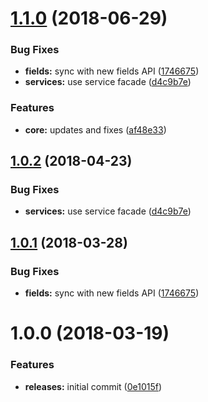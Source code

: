 <a name="1.1.0"></a>
# [1.1.0](https://github.com/hypeJunctionPro/Elgg3-hypeTime/compare/1.0.0...1.1.0) (2018-06-29)


### Bug Fixes

* **fields:** sync with new fields API ([1746675](https://github.com/hypeJunctionPro/Elgg3-hypeTime/commit/1746675))
* **services:** use service facade ([d4c9b7e](https://github.com/hypeJunctionPro/Elgg3-hypeTime/commit/d4c9b7e))


### Features

* **core:** updates and fixes ([af48e33](https://github.com/hypeJunctionPro/Elgg3-hypeTime/commit/af48e33))



<a name="1.0.2"></a>
## [1.0.2](https://github.com/hypeJunctionPro/Elgg3-hypeTime/compare/1.0.1...1.0.2) (2018-04-23)


### Bug Fixes

* **services:** use service facade ([d4c9b7e](https://github.com/hypeJunctionPro/Elgg3-hypeTime/commit/d4c9b7e))



<a name="1.0.1"></a>
## [1.0.1](https://github.com/hypeJunctionPro/Elgg3-hypeTime/compare/1.0.0...1.0.1) (2018-03-28)


### Bug Fixes

* **fields:** sync with new fields API ([1746675](https://github.com/hypeJunctionPro/Elgg3-hypeTime/commit/1746675))



<a name="1.0.0"></a>
# 1.0.0 (2018-03-19)


### Features

* **releases:** initial commit ([0e1015f](https://github.com/hypeJunctionPro/Elgg3-hypeTime/commit/0e1015f))



